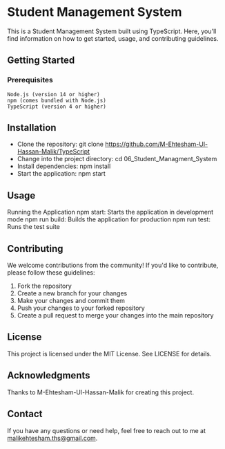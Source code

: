 # Student Management System
This is a Student Management System built using TypeScript. Here, you'll find information on how to get started, usage, and contributing guidelines.

## Getting Started

### Prerequisites
```
Node.js (version 14 or higher)
npm (comes bundled with Node.js)
TypeScript (version 4 or higher)
```

## Installation

* Clone the repository: git clone https://github.com/M-Ehtesham-Ul-Hassan-Malik/TypeScript
* Change into the project directory: cd 06_Student_Managment_System
* Install dependencies: npm install
* Start the application: npm start

## Usage
Running the Application
npm start: Starts the application in development mode
npm run build: Builds the application for production
npm run test: Runs the test suite

## Contributing 
We welcome contributions from the community! If you'd like to contribute, please follow these guidelines:
1. Fork the repository
2. Create a new branch for your changes
3. Make your changes and commit them
4. Push your changes to your forked repository
5. Create a pull request to merge your changes into the main repository

## License

This project is licensed under the MIT License. See LICENSE for details.

## Acknowledgments
Thanks to M-Ehtesham-Ul-Hassan-Malik for creating this project.

## Contact
If you have any questions or need help, feel free to reach out to me at malikehtesham.ths@gmail.com.
